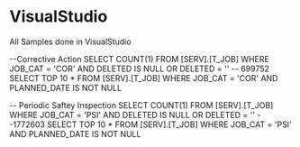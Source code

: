 VisualStudio
============

All Samples done in VisualStudio



--Corrective Action
SELECT COUNT(1) FROM [SERV].[T_JOB] WHERE JOB_CAT = 'COR'  AND DELETED  IS NULL OR DELETED = ''
-- 699752
SELECT TOP 10 * FROM [SERV].[T_JOB] WHERE JOB_CAT = 'COR' AND PLANNED_DATE IS NOT NULL

-- Periodic Saftey Inspection
SELECT COUNT(1) FROM [SERV].[T_JOB] WHERE JOB_CAT = 'PSI'  AND DELETED  IS NULL OR DELETED = ''
--1772603
SELECT TOP 10 * FROM [SERV].[T_JOB] WHERE JOB_CAT = 'PSI' AND PLANNED_DATE IS NOT NULL
